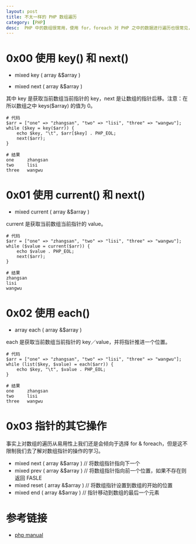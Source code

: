 ```yaml
---
layout: post
title: 不太一样的 PHP 数组遍历
category: [PHP]
desc:  PHP 中的数组很常用，使用 for，foreach 对 PHP 之中的数据进行遍历也很常见，那么除了 for，foreach 是否可以从 PHP 的母语 C 之中借用指针的概念来对 PHP 的数组进行遍历呢？答案是：当然可以。这篇文章主要介绍借用指针操作 PHP 的数组。
---
```


# 0x00 使用 key() 和 next() #

* mixed key ( array &$array )

* mixed next ( array &$array )

其中 key 是获取当前数组当前指针的 key，next 是让数组的指针后移。注意：在所以数组之中 keys($array) 的值为 0。

```
# 代码
$arr = ["one" => "zhangsan", "two" => "lisi", "three" => "wangwu"];
while ($key = key($arr)) {
    echo $key, "\t", $arr[$key] . PHP_EOL;
    next($arr);
}

# 结果
one     zhangsan
two     lisi
three   wangwu

```

# 0x01 使用 current() 和 next() #

* mixed current ( array &$array )

current 是获取当前数组当前指针的 value。

```
# 代码
$arr = ["one" => "zhangsan", "two" => "lisi", "three" => "wangwu"];
while ($value = current($arr)) {
    echo $value . PHP_EOL;
    next($arr);
}

# 结果
zhangsan
lisi
wangwu
```

# 0x02 使用 each() #

* array each ( array &$array )

each 是获取当前数组当前指针的 key／value，并将指针推进一个位置。

```
# 代码
$arr = ["one" => "zhangsan", "two" => "lisi", "three" => "wangwu"];
while (list($key, $value) = each($arr)) {
    echo $key, "\t", $value . PHP_EOL;
}

# 结果
one     zhangsan
two     lisi
three   wangwu
```

# 0x03 指针的其它操作 #

事实上对数组的遍历从易用性上我们还是会倾向于选择 for & foreach，但是这不限制我们去了解对数组指针的操作的学习。

* mixed next ( array &$array ) // 将数组指针指向下一个
* mixed prev ( array &$array ) // 将数组指针指向前一个位置，如果不存在则返回 FASLE
* mixed reset ( array &$array ) // 将数组指针设置到数组的开始的位置
* mixed end ( array &$array ) // 指针移动到数组的最后一个元素


# 参考链接 #

* [php manual]


[php manual]:http://php.net/manual/zh/
